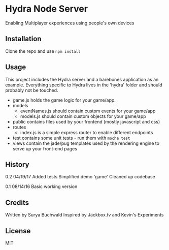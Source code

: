 # Hydra Node Server

Enabling Multiplayer experiences using people's own devices

## Installation

Clone the repo and use `npm install`

## Usage

This project includes the Hydra server and a barebones application as an example.
Everything specific to Hydra lives in the 'hydra' folder and should probably not be touched.
* game.js holds the game logic for your game/app.
* models
  * eventNames.js should contain custom events for your game/app
  * models.js should contain custom objects for your game/app
* public contains files used by your frontend (mostly javascript and css)
* routes
  * index.js is a simple express router to enable different endpoints
* test contains some unit tests - run them with `mocha test`
* views contain the jade/pug templates used by the rendering engine to serve up your front-end pages

## History

0.2
04/19/17
Added tests
Simplified demo 'game'
Cleaned up codebase

0.1
08/14/16
Basic working version

## Credits

Written by Surya Buchwald
Inspired by Jackbox.tv and Kevin's Experiments

## License

MIT